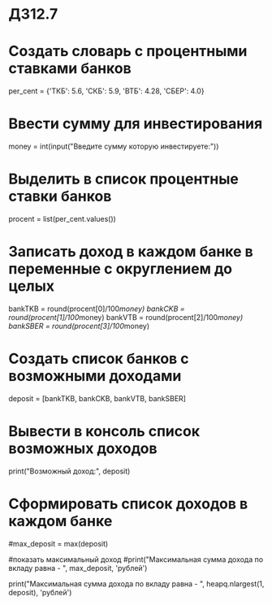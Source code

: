 
# ДЗ12.7

# Создать словарь с процентными ставками банков
per_cent = {'ТКБ': 5.6, 'СКБ': 5.9, 'ВТБ': 4.28, 'СБЕР': 4.0}
# Ввести сумму для инвестирования
money = int(input("Введите сумму которую инвестируете:"))
# Выделить в список процентные ставки банков
procent = list(per_cent.values())
# Записать доход в каждом банке в переменные с округлением до целых
bankTKB = round(procent[0]/100*money)
bankCKB = round(procent[1]/100*money)
bankVTB = round(procent[2]/100*money)
bankSBER = round(procent[3]/100*money)
# Создать список банков с возможными доходами
deposit = [bankTKB, bankCKB, bankVTB, bankSBER]
# Вывести в консоль список возможных доходов
print("Возможный доход:", deposit)
# Сформировать список доходов в каждом банке
#max_deposit = max(deposit)

#показать максимальный доход
#print("Максимальная сумма дохода по вкладу равна - ", max_deposit, 'рублей')

print("Максимальная сумма дохода по вкладу равна - ", heapq.nlargest(1, deposit), 'рублей')
